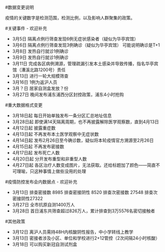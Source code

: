 #数据变更说明

疫情的关键数字是检测范围，检测比例，以及影响人群聚集的政策。

#关键事件 - 欢迎补充
- 3月5日 隔离点例行筛查发现6例无症状感染者（疑似为华亭宾馆）
- 3月6日 隔离点例行筛查发现3例确诊（疑似为华亭宾馆） 可能说明确诊是T+1
- 3月8日 发热自行就诊1例确诊
- 3月9日 发热自行就诊1例确诊
- 3月11日 完成各区病例溯源，管理疏漏引发本土感染并导致传播，指名华亭宾馆（漕溪北路1200号）责任
- 3月13日 进行一轮大规模筛查
- 3月16日 1例为返沪人员
- 3月？日 居家自测盒发放？份
- 3月27日 晚间发布浦东浦西分区封控政策，浦东4小时抢购

#重大数据格式变更
- 3月18日起 每日开始单独发布一条分区汇总地址信息
- 3月28日起 即使满14天隔离周期，也不再披露解除医学观察数，直到4月13日
- 4月12日起 披露重症数
- 4月13日起 不再发布本土医学观察中无症状数
- 4月14日起 发布2月26日至今确诊数，疑似将本轮疫情官方溯源至2月26日
- 4月15日起 不再发布密接数
- 4月17日起 发布死亡人数
- 4月20日起 分开发布重型和非重型人数
- 4月27日起 各区治疗人数变成图片，无法获取。还给标题加了颜色——简直不可理喻，只这种事情上做些没用的处理

#疫情防控发布会内数据点 - 欢迎补充
- 3月13日 排查密接数 8985 排查密接阴性 8520 排查次密接数 27548 排查次密接阴性27322
- 3月27日 全市抗原自测1400万人
- 3月28日 首日浦东共筛查超过826万人，累计排查到3万5576名密切接触者

#其他政策
- 3月12日 离沪人员需持48H内核酸阴性报告，中小学转线上教学
- 3月13日 密接者涉及小区、单位和学校进行2+12管控（2次间隔24小时核酸）
- 3月18日 可以购买新冠自测试剂盒